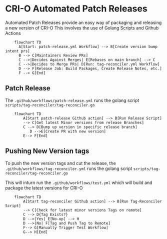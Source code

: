 # CRI-O Automated Patch Releases

Automated Patch Releases provide an easy way of packaging and releasing a new version
of CRI-O
This involves the use of Golang Scripts and Github Actions

```mermaid
    flowchart TD
      A[Start: patch-release.yml Workflow] --> B[Create version bump intent prs]
      B --> C[Maintainers Review PRs]
      C -->|Decides Against Merges| E[Rebases on main branch] --> C
      C -->|Decides to Merge PRs| D[Run: tag-reconciler.yml Workflow]
      D --> F[Release Job: Build Packages, Create Release Notes, etc.]
      F --> G[End]
```

## Patch Release

The `.github/workflows/patch-release.yml` runs the golang script
`scripts/tag-reconciler/tag-reconciler.go`

```mermaid
    flowchart TD
        A[Start patch-release Github action] --> B[Run Release Script]
        --> C[Get latest Minor versions from release Branches]
        C --> D[Bump up version in specific release branch]
           D -->E[Create PR with new version]
        E--> F[End]
```

## Pushing New Version tags

To push the new version tags and cut the release, the
`.github/workflows/tag-reconciler.yml` runs the golang script
`scripts/tag-reconciler/tag-reconciler.go`

This will inturn run the `.github/workflows/test.yml` which will build and
package the latest versions for CRI-O

```mermaid
    flowchart TD
        A[Start tag-reconciler Github action] --> B[Run Tag-Reconciler Script]
        --> C[Check for latest minor versions Tags on remote]
        C --> D{Tag Exists?}
        D -->|Yes| E[No-op] --> H
        D -->|No| F[Tag and Push Tag to Remote]
        F--> G[Manually Trigger Test Workflow]
        G--> H[End]
```
